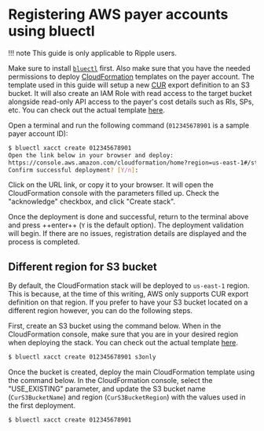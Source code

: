 # Registering AWS payer accounts using bluectl

!!! note
    This guide is only applicable to Ripple users.

Make sure to install [`bluectl`](https://alphauslabs.github.io/docs/blueapi/bluectl/) first. Also make sure that you have the needed permissions to deploy [CloudFormation](https://aws.amazon.com/cloudformation/) templates on the payer account. The template used in this guide will setup a new [CUR](https://docs.aws.amazon.com/cur/latest/userguide/what-is-cur.html) export definition to an S3 bucket. It will also create an IAM Role with read access to the target bucket alongside read-only API access to the payer's cost details such as RIs, SPs, etc. You can check out the actual template [here](https://alphaus-cloudformation-templates.s3.ap-northeast-1.amazonaws.com/alphauscurexportdef-v1.yml).

Open a terminal and run the following command (`012345678901` is a sample payer account ID):

``` sh
$ bluectl xacct create 012345678901
Open the link below in your browser and deploy:
https://console.aws.amazon.com/cloudformation/home?region=us-east-1#/stacks/..
Confirm successful deployment? [Y/n]: 
```

Click on the URL link, or copy it to your browser. It will open the CloudFormation console with the parameters filled up. Check the "acknowledge" checkbox, and click "Create stack".

Once the deployment is done and successful, return to the terminal above and press ++enter++ (`Y` is the default option). The deployment validation will begin. If there are no issues, registration details are displayed and the process is completed.

## Different region for S3 bucket

By default, the CloudFormation stack will be deployed to `us-east-1` region. This is because, at the time of this writing, AWS only supports CUR export definition on that region. If you prefer to have your S3 bucket located on a different region however, you can do the following steps.

First, create an S3 bucket using the command below. When in the CloudFormation console, make sure that you are in your desired region when deploying the stack. You can check out the actual template [here](https://alphaus-cloudformation-templates.s3.ap-northeast-1.amazonaws.com/alphauscurexportbucket-v1.yml).

``` sh
$ bluectl xacct create 012345678901 s3only
```

Once the bucket is created, deploy the main CloudFormation template using the command below. In the CloudFormation console, select the "USE_EXISTING" parameter, and update the S3 bucket name (`CurS3BucketName`) and region (`CurS3BucketRegion`) with the values used in the first deployment.

``` sh
$ bluectl xacct create 012345678901
```
